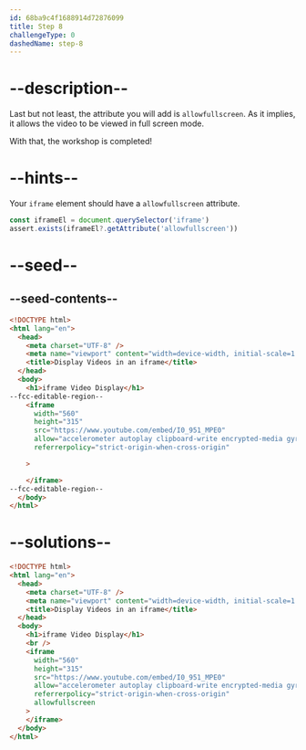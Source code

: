 ```yaml
---
id: 68ba9c4f1688914d72876099
title: Step 8
challengeType: 0
dashedName: step-8
---
```


# --description--

Last but not least, the attribute you will add is `allowfullscreen`. As it implies, it allows the video to be viewed in full screen mode.

With that, the workshop is completed!

# --hints--

Your `iframe` element should have a `allowfullscreen` attribute.

```js
const iframeEl = document.querySelector('iframe')
assert.exists(iframeEl?.getAttribute('allowfullscreen'))
```

# --seed--

## --seed-contents--

```html
<!DOCTYPE html>
<html lang="en">
  <head>
    <meta charset="UTF-8" />
    <meta name="viewport" content="width=device-width, initial-scale=1.0" />
    <title>Display Videos in an iframe</title>
  </head>
  <body>
    <h1>iframe Video Display</h1>
--fcc-editable-region--
    <iframe
      width="560"
      height="315"
      src="https://www.youtube.com/embed/I0_951_MPE0"
      allow="accelerometer autoplay clipboard-write encrypted-media gyroscope web-share"
      referrerpolicy="strict-origin-when-cross-origin"

    >

    </iframe>
--fcc-editable-region--
  </body>
</html>
```

# --solutions--

```html
<!DOCTYPE html>
<html lang="en">
  <head>
    <meta charset="UTF-8" />
    <meta name="viewport" content="width=device-width, initial-scale=1.0" />
    <title>Display Videos in an iframe</title>
  </head>
  <body>
    <h1>iframe Video Display</h1>
    <br />
    <iframe
      width="560"
      height="315"
      src="https://www.youtube.com/embed/I0_951_MPE0"
      allow="accelerometer autoplay clipboard-write encrypted-media gyroscope web-share"
      referrerpolicy="strict-origin-when-cross-origin"
      allowfullscreen
    >
    </iframe>
  </body>
</html>
```

